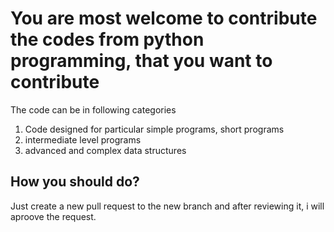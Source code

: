 # You are most welcome to contribute the codes from python programming, that you want to contribute
The code can be in following categories
1. Code designed for particular simple programs, short programs
2. intermediate level programs
3. advanced and complex data structures

## How you should do?
Just create a new pull request to the new branch and after reviewing it, i will aproove the request.
